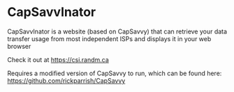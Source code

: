 # CapSavvInator
CapSavvInator is a website (based on CapSavvy) that can retrieve your data transfer usage from most independent ISPs and displays it in your web browser

Check it out at https://csi.randm.ca

Requires a modified version of CapSavvy to run, which can be found here: https://github.com/rickparrish/CapSavvy
